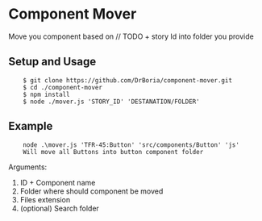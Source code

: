 # Component Mover

Move you component based on // TODO + story Id into folder you provide

## Setup and Usage

```
    $ git clone https://github.com/DrBoria/component-mover.git
    $ cd ./component-mover
    $ npm install 
    $ node ./mover.js 'STORY_ID' 'DESTANATION/FOLDER'
```

## Example

```
    node .\mover.js 'TFR-45:Button' 'src/components/Button' 'js'  
    Will move all Buttons into button component folder
```

Arguments:

1) ID + Component name
2) Folder where should component be moved
3) Files extension
4) (optional) Search folder